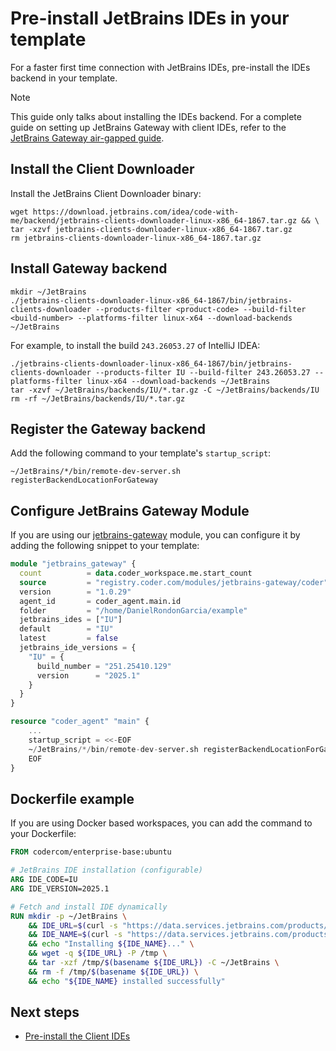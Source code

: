 # Pre-install JetBrains IDEs in your template

For a faster first time connection with JetBrains IDEs, pre-install the IDEs backend in your template.

> [!NOTE]
> This guide only talks about installing the IDEs backend. For a complete guide on setting up JetBrains Gateway with client IDEs, refer to the [JetBrains Gateway air-gapped guide](./jetbrains-airgapped.md).

## Install the Client Downloader

Install the JetBrains Client Downloader binary:

```shell
wget https://download.jetbrains.com/idea/code-with-me/backend/jetbrains-clients-downloader-linux-x86_64-1867.tar.gz && \
tar -xzvf jetbrains-clients-downloader-linux-x86_64-1867.tar.gz
rm jetbrains-clients-downloader-linux-x86_64-1867.tar.gz
```

## Install Gateway backend

```shell
mkdir ~/JetBrains
./jetbrains-clients-downloader-linux-x86_64-1867/bin/jetbrains-clients-downloader --products-filter <product-code> --build-filter <build-number> --platforms-filter linux-x64 --download-backends ~/JetBrains
```

For example, to install the build `243.26053.27` of IntelliJ IDEA:

```shell
./jetbrains-clients-downloader-linux-x86_64-1867/bin/jetbrains-clients-downloader --products-filter IU --build-filter 243.26053.27 --platforms-filter linux-x64 --download-backends ~/JetBrains
tar -xzvf ~/JetBrains/backends/IU/*.tar.gz -C ~/JetBrains/backends/IU
rm -rf ~/JetBrains/backends/IU/*.tar.gz
```

## Register the Gateway backend

Add the following command to your template's `startup_script`:

```shell
~/JetBrains/*/bin/remote-dev-server.sh registerBackendLocationForGateway
```

## Configure JetBrains Gateway Module

If you are using our [jetbrains-gateway](https://registry.coder.com/modules/DanielRondonGarcia/jetbrains-gateway) module, you can configure it by adding the following snippet to your template:

```tf
module "jetbrains_gateway" {
  count          = data.coder_workspace.me.start_count
  source         = "registry.coder.com/modules/jetbrains-gateway/coder"
  version        = "1.0.29"
  agent_id       = coder_agent.main.id
  folder         = "/home/DanielRondonGarcia/example"
  jetbrains_ides = ["IU"]
  default        = "IU"
  latest         = false
  jetbrains_ide_versions = {
    "IU" = {
      build_number = "251.25410.129"
      version      = "2025.1"
    }
  }
}

resource "coder_agent" "main" {
    ...
    startup_script = <<-EOF
    ~/JetBrains/*/bin/remote-dev-server.sh registerBackendLocationForGateway
    EOF
}
```

## Dockerfile example

If you are using Docker based workspaces, you can add the command to your Dockerfile:

```dockerfile
FROM codercom/enterprise-base:ubuntu

# JetBrains IDE installation (configurable)
ARG IDE_CODE=IU
ARG IDE_VERSION=2025.1

# Fetch and install IDE dynamically
RUN mkdir -p ~/JetBrains \
    && IDE_URL=$(curl -s "https://data.services.jetbrains.com/products/releases?code=${IDE_CODE}&majorVersion=${IDE_VERSION}&latest=true" | jq -r ".${IDE_CODE}[0].downloads.linux.link") \
    && IDE_NAME=$(curl -s "https://data.services.jetbrains.com/products/releases?code=${IDE_CODE}&majorVersion=${IDE_VERSION}&latest=true" | jq -r ".${IDE_CODE}[0].name") \
    && echo "Installing ${IDE_NAME}..." \
    && wget -q ${IDE_URL} -P /tmp \
    && tar -xzf /tmp/$(basename ${IDE_URL}) -C ~/JetBrains \
    && rm -f /tmp/$(basename ${IDE_URL}) \
    && echo "${IDE_NAME} installed successfully"
```

## Next steps

- [Pre-install the Client IDEs](./jetbrains-airgapped.md#1-deploy-the-server-and-install-the-client-downloader)
